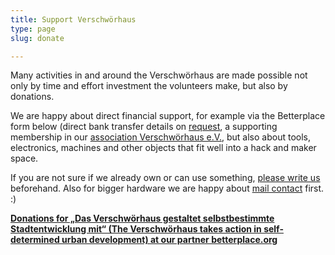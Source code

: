 ```yaml
---
title: Support Verschwörhaus
type: page
slug: donate

---
```


Many activities in and around the Verschwörhaus are made possible not only by time and effort investment the volunteers make, but also by donations.

We are happy about direct financial support, for example via the Betterplace form below (direct bank transfer details on [request](/en/kontakt/), a supporting membership in our [association Verschwörhaus e.V.](/en/verein/), but also about tools, electronics, machines and other objects that fit well into a hack and maker space.

If you are not sure if we already own or can use something, [please write us](/en/contact/) beforehand. Also for bigger hardware we are happy about [mail contact](/en/contact/) first. :)

<script type="text/javascript">
  var _bp_iframe        = _bp_iframe || {};
  _bp_iframe.project_id = 85727; /* REQUIRED */
  _bp_iframe.lang       = 'de'; /* Language of the form */
  _bp_iframe.width = 600; /* Custom iframe-tag-width, integer */
  _bp_iframe.color = '6c9c2e'; /* Button and banderole color, hex without "#" */
  _bp_iframe.background_color = 'ffffff'; /* Background-color, hex without "#" */
  _bp_iframe.default_amount = 50; /* Donation-amount, integer 1-99 */
  _bp_iframe.recurring_interval = 'single'; /* Interval for recurring donations, string out of single, monthly und yearly */
  _bp_iframe.bottom_logo = true;
  (function() {
    var bp = document.createElement('script'); bp.type = 'text/javascript'; bp.async = true;
    bp.src = 'https://betterplace-assets.betterplace.org/assets/load_donation_iframe.js';
    var s = document.getElementsByTagName('script')[0]; s.parentNode.insertBefore(bp, s);
  })();
</script>
<div id="betterplace_donation_iframe" style="background: transparent url('https://www.betterplace.org/assets/new_spinner.gif') 275px 20px no-repeat;"><strong><a href="https://www.betterplace.org/de/donate/platform/projects/85727-das-verschwoerhaus-gestaltet-selbstbestimmte-stadtentwicklung-mit">Donations for „Das Verschwörhaus gestaltet selbstbestimmte Stadtentwicklung mit“ (The Verschwörhaus takes action in self-determined urban development) at our partner betterplace.org</a></strong></div>
